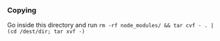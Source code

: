 ### Copying
Go inside this directory and run `rm -rf node_modules/ && tar cvf - . | (cd /dest/dir; tar xvf -)`
